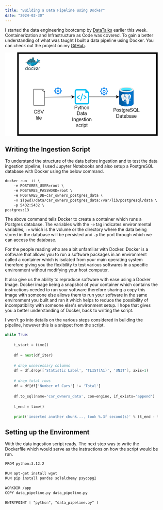 ```yaml
---
title: "Building a Data Pipeline using Docker"
date: "2024-03-30"
---
```


I started the data engineering bootcamp by [DataTalks](https://www.example.com) earlier this week. Containerization and Infrastructure as Code was covered. To gain a better understanding of what was taught I built a data pipeline using Docker. You can check out the project on my [GitHub](https://github.com/KenImade/data-ingestion-pipeline).

![Project Structure](../photos/data-ingestion-plan.png "Project Structure")

## Writing the Ingestion Script
To understand the structure of the data before ingestion and to test the data ingestion pipeline, I used Jupyter Notebooks and also setup a PostgreSQL database with Docker using the below command.

```
docker run -it \
    -e POSTGRES_USER=root \
    -e POSTGRES_PASSWORD=root \
    -e POSTGRES_DB=car_owners_postgres_data \
    -v $(pwd)/data/car_owners_postgres_data:/var/lib/postgresql/data \
    -p 5432:5432 \
postgres:13
```

The above command tells Docker to create a container which runs a Postgres database. The variables with the `-e` tag indicates environmental variables, `-v` which is the volume or the directory where the data being stored in the database will be persisted and `-p` the port through which we can access the database.

For the people reading who are a bit unfamiliar with Docker. Docker is a software that allows you to run a software packages in an environment called a container which is isolated from your main operating system therefore giving you the flexibility to test various softwares in a specific environment without modifying your host computer.

It also give us the ability to reproduce software with ease using a Docker Image. Docker image being a snapshot of your container which contains the instructions needed to run your software therefore sharing a copy this image with someone else allows them to run your software in the same environment you built and ran it which helps to reduce the possibility of incompatibility with someone else's environment setup. I hope that gives you a better understanding of Docker, back to writing the script.

I won't go into details on the various steps considered in building the pipeline, however this is a snippet from the script.

```python
while True:

    t_start = time()

    df = next(df_iter)

    # drop unnecessary columns
    df = df.drop(['Statistic Label', 'TLIST(A1)', 'UNIT'], axis=1)

    # drop total rows
    df = df[df['Number of Cars'] != 'Total']

    df.to_sql(name='car_owners_data', con=engine, if_exists='append')

    t_end = time()

    print('inserted another chunk..., took %.3f second(s)' % (t_end - t_start))
```

## Setting up the Environment
With the data ingestion script ready. The next step was to write the Dockerfile which would serve as the instructions on how the script would be run.

```docker
FROM python:3.12.2

RUN apt-get install wget
RUN pip install pandas sqlalchemy psycopg2

WORKDIR /app
COPY data_pipeline.py data_pipeline.py

ENTRYPOINT [ "python", "data_pipeline.py" ]
```

